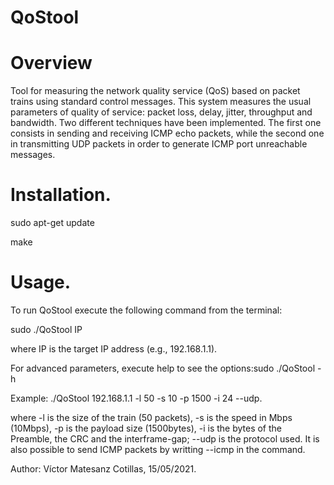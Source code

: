 # QoStool

# Overview
Tool for measuring the network quality service (QoS) based on packet trains using standard control messages. This system measures the usual parameters of quality of service: packet loss, delay, jitter, throughput and bandwidth. Two different techniques have been implemented. The first one consists in sending and receiving ICMP echo packets, while the second one in transmitting UDP packets in order to generate ICMP port unreachable messages.

# Installation.

 sudo apt-get update

 make

# Usage.

To run QoStool execute the following command from the terminal:

 sudo ./QoStool IP

where IP is the target IP address (e.g., 192.168.1.1).

For advanced parameters, execute help to see the options:sudo ./QoStool -h

Example: ./QoStool 192.168.1.1 -l 50 -s 10 -p 1500 -i 24 --udp.

where -l is the size of the train (50 packets), -s is the speed in Mbps (10Mbps), -p is the payload size (1500bytes), -i is the bytes of the Preamble, the CRC and the interframe-gap; --udp is the protocol used. It is also possible to send ICMP packets by writting --icmp in the command.

Author: Víctor Matesanz Cotillas, 15/05/2021.

